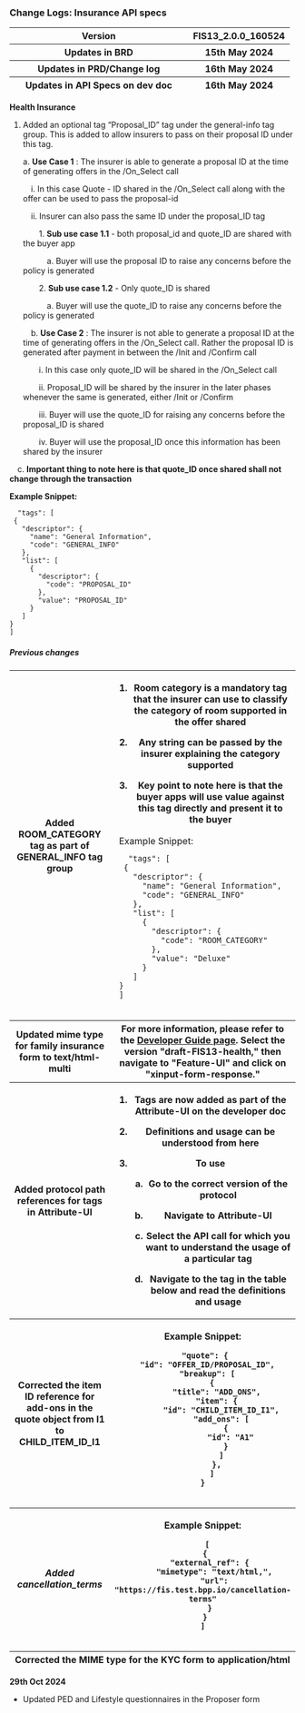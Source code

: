 ### Change Logs: Insurance API specs

<table>
<colgroup>
<col style="width: 63%" />
<col style="width: 36%" />
</colgroup>
<thead>
<tr class="header">
<th>Version</th>
<th>FIS13_2.0.0_160524</th>
</tr>
<tr class="odd">
<th>Updates in BRD</th>
<th>15th May 2024</th>
</tr>
<tr class="header">
<th>Updates in PRD/Change log</th>
<th>16th May 2024</th>
</tr>
<tr class="odd">
<th>Updates in API Specs on dev doc</th>
<th>16th May 2024</th>
</tr>
</thead>
<tbody>
</tbody>
</table>

**Health Insurance**

1. Added an optional tag “Proposal_ID” tag under the general-info tag
   group. This is added to allow insurers to pass on their proposal
   ID under this tag.

   a.  **Use Case 1** : The insurer is able to generate a proposal ID
   at the time of generating offers in the /On_Select call

   &emsp;i.  In this case Quote - ID shared in the /On_Select call along with the offer can be used to pass the proposal-id

   &emsp;ii.  Insurer can also pass the same ID under the proposal_ID tag

   &emsp;&emsp;1. **Sub use case 1.1** - both proposal_id and quote_ID are shared with the buyer app

   &emsp;&emsp;&emsp;a.  Buyer will use the proposal ID to raise any concerns before the policy is generated

   &emsp;&emsp;2. **Sub use case 1.2** - Only quote_ID is shared

   &emsp;&emsp;&emsp;a.  Buyer will use the quote_ID to raise any concerns before the policy is generated

   &emsp;b.  **Use Case 2** : The insurer is not able to generate a proposal ID at the time of generating offers in the /On_Select call. Rather the proposal ID is generated after payment in between the /Init and /Confirm call

   &emsp;&emsp;i.  In this case only quote_ID will be shared in the /On_Select call

   &emsp;&emsp;ii.  Proposal_ID will be shared by the insurer in the later phases whenever the same is generated, either /Init or /Confirm

   &emsp;&emsp;iii.  Buyer will use the quote_ID for raising any concerns before
   the proposal_ID is shared

   &emsp;&emsp;iv.  Buyer will use the proposal_ID once this information has
   been shared by the insurer

  &emsp;c.  **Important thing to note here is that quote_ID once shared shall not change through the transaction**

**Example Snippet:**

```
  "tags": [
 {
   "descriptor": {
     "name": "General Information",
     "code": "GENERAL_INFO"
   },
   "list": [
     {
       "descriptor": {
         "code": "PROPOSAL_ID"
       },
       "value": "PROPOSAL_ID"
     }
   ]
}
]
```

##### **Previous changes**

<table>
<colgroup>
<col style="width: 50%" />
<col style="width: 50%" />
</colgroup>
<thead>
<tr class="header">
<th>Added ROOM_CATEGORY tag as part of GENERAL_INFO tag group</th>
<th><ol type="1">
<li>
<p>Room category is a mandatory tag that the insurer can use to classify
the category of room supported in the offer shared</p>
</li>
<li>
<p>Any string can be passed by the insurer explaining the category
supported</p>
</li>
<li>
<p>Key point to note here is that the buyer apps will use value against
this tag directly and present it to the buyer</p>
</li>
</ol>
<table>
<colgroup>
<col style="width: 100%" />
</colgroup>
<thead>
<tr class="header">

<td> 
Example Snippet:

```
  "tags": [
 {
   "descriptor": {
     "name": "General Information",
     "code": "GENERAL_INFO"
   },
   "list": [
     {
       "descriptor": {
         "code": "ROOM_CATEGORY"
       },
       "value": "Deluxe"
     }
   ]
}
]
```

</td>
</tr>
</thead>
<tbody>
</tbody>
</table></th>
</tr>
<tr>
<th>Updated mime type for family insurance form to
<strong>text/html-multi</strong></th>
<th>For more information, please refer to the <a
href="https://ondc-official.github.io/ONDC-FIS-Specifications/"><u>Developer
Guide page</u></a>. Select the version "draft-FIS13-health," then
navigate to "Feature-UI" and click on "xinput-form-response."</th>
</tr>
<tr>
<th>Added protocol path references for tags in
<strong>Attribute-UI</strong></th>
<th><ol type="1">
<li>
<p>Tags are now added as part of the Attribute-UI on the developer doc</p></li>
<li>
<p>Definitions and usage can be understood from here</p></li>
<li>
<p>To use</p>
<ol type="a">
<li>
<p>Go to the correct version of the protocol</p></li>
<li>
<p>Navigate to Attribute-UI</p></li>
<li>
<p>Select the API call for which you want to understand the usage of a
particular tag</p></li>
<li>
<p>Navigate to the tag in the table below and read the definitions and
usage</p></li>
</ol></li>
</ol></th>
</tr>
<tr>
<th>Corrected the item ID reference for add-ons in the quote object from
I1 to CHILD_ITEM_ID_I1</th>
<th><p>Example Snippet:</p>
<table>
<colgroup>
<col style="width: 100%" />
</colgroup>
<thead>
<tr>

```
 "quote": {
  "id": "OFFER_ID/PROPOSAL_ID",
  "breakup": [
    {
      "title": "ADD_ONS",
      "item": {
        "id": "CHILD_ITEM_ID_I1",
        "add_ons": [
          {
            "id": "A1"
          }
        ]
      },
    ]
 } 

```

</tr>
</thead>
<tbody>
</tbody>
</table></th>
</tr>
<tr class="header">
<th><h5 id="added-cancellation_terms">Added
cancellation_terms</h5></th>
<th><p>Example Snippet:</p>
<table>
<colgroup>
<col style="width: 100%" />
</colgroup>
<thead>
<tr class="header">

  ```
    [
   {
     "external_ref": {
       "mimetype": "text/html,",
       "url": "https://fis.test.bpp.io/cancellation-terms"
     }
   }
 ]
  ```

</tr>
</thead>
<tbody>
</tbody>
</table></th>
</tr>
<tr class="odd">
<th colspan="2">Corrected the MIME type for the KYC form to
application/html</th>
</tr>
</thead>
<tbody>
</tbody>
</table>

****29th Oct 2024****
- Updated PED and Lifestyle questionnaires in the Proposer form